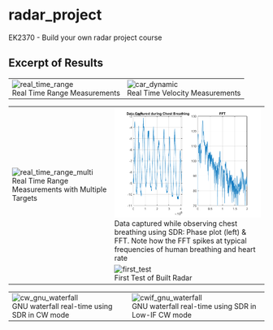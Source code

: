 # radar_project
EK2370 - Build your own radar project course


## Excerpt of Results

|   |   |
|---|---|
| ![real_time_range](/gifs/range_realtime_gif.gif) <br> Real Time Range Measurements|  ![car_dynamic](/gifs/vel_realtime_gif.gif) <br> Real Time Velocity Measurements |

|   |   |
|---|---|
| ![real_time_range_multi](/gifs/range_realtime_multi_gif.gif) <br> Real Time Range Measurements with Multiple Targets |  ![breathing_sdr](/gifs/breathing_sdr.png) <br> Data captured while observing chest breathing using SDR: Phase plot (left) & FFT. Note how the FFT spikes at typical frequencies of human breathing and heart rate | 
|  | ![first_test](/gifs/first_test.gif) <br> First Test of Built Radar |

|   |   |
|---|---|
| ![cw_gnu_waterfall](/gifs/cw_gnu_waterfall.gif) <br> GNU waterfall real-time using SDR in CW mode|  ![cwif_gnu_waterfall](/gifs/cwif_gnu_waterfall.gif) <br> GNU waterfall real-time using SDR in Low-IF CW mode |
